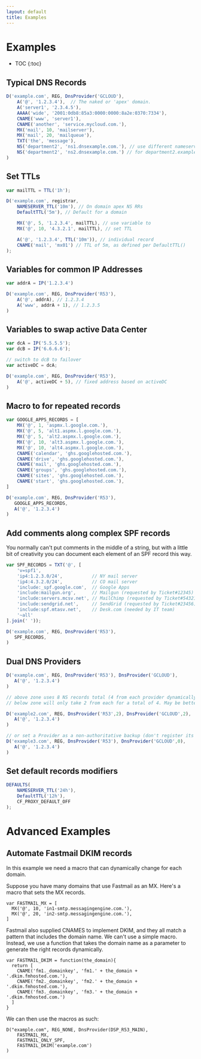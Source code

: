 ```yaml
---
layout: default
title: Examples
---
```


# Examples

* TOC
{:toc}

## Typical DNS Records

```js
D('example.com', REG, DnsProvider('GCLOUD'),
    A('@', '1.2.3.4'),  // The naked or 'apex' domain.
    A('server1', '2.3.4.5'),
    AAAA('wide', '2001:0db8:85a3:0000:0000:8a2e:0370:7334'),
    CNAME('www', 'server1'),
    CNAME('another', 'service.mycloud.com.'),
    MX('mail', 10, 'mailserver'),
    MX('mail', 20, 'mailqueue'),
    TXT('the', 'message'),
    NS('department2', 'ns1.dnsexample.com.'), // use different nameservers
    NS('department2', 'ns2.dnsexample.com.') // for department2.example.com
)
```

## Set TTLs

```js
var mailTTL = TTL('1h');

D('example.com', registrar,
    NAMESERVER_TTL('10m'), // On domain apex NS RRs
    DefaultTTL('5m'), // Default for a domain

    MX('@', 5, '1.2.3.4', mailTTL), // use variable to
    MX('@', 10, '4.3.2.1', mailTTL), // set TTL

    A('@', '1.2.3.4', TTL('10m')), // individual record
    CNAME('mail', 'mx01') // TTL of 5m, as defined per DefaultTTL()
);
```

## Variables for common IP Addresses

```js
var addrA = IP('1.2.3.4')

D('example.com', REG, DnsProvider('R53'),
    A('@', addrA), // 1.2.3.4
    A('www', addrA + 1), // 1.2.3.5
)
```

## Variables to swap active Data Center

```js
var dcA = IP('5.5.5.5');
var dcB = IP('6.6.6.6');

// switch to dcB to failover
var activeDC = dcA;

D('example.com', REG, DnsProvider('R53'),
    A('@', activeDC + 5), // fixed address based on activeDC
)
```

## Macro to for repeated records

```js
var GOOGLE_APPS_RECORDS = [
    MX('@', 1, 'aspmx.l.google.com.'),
    MX('@', 5, 'alt1.aspmx.l.google.com.'),
    MX('@', 5, 'alt2.aspmx.l.google.com.'),
    MX('@', 10, 'alt3.aspmx.l.google.com.'),
    MX('@', 10, 'alt4.aspmx.l.google.com.'),
    CNAME('calendar', 'ghs.googlehosted.com.'),
    CNAME('drive', 'ghs.googlehosted.com.'),
    CNAME('mail', 'ghs.googlehosted.com.'),
    CNAME('groups', 'ghs.googlehosted.com.'),
    CNAME('sites', 'ghs.googlehosted.com.'),
    CNAME('start', 'ghs.googlehosted.com.'),
]

D('example.com', REG, DnsProvider('R53'),
   GOOGLE_APPS_RECORDS,
   A('@', '1.2.3.4')
)
```

## Add comments along complex SPF records

You normally can't put comments in the middle of a string,
but with a little bit of creativity you can document
each element of an SPF record this way.

```js
var SPF_RECORDS = TXT('@', [
    'v=spf1',
    'ip4:1.2.3.0/24',           // NY mail server
    'ip4:4.3.2.0/24',           // CO mail server
    'include:_spf.google.com',  // Google Apps
    'include:mailgun.org',      // Mailgun (requested by Ticket#12345)
    'include:servers.mcsv.net', // MailChimp (requested by Ticket#54321)
    'include:sendgrid.net',     // SendGrid (requested by Ticket#23456)
    'include:spf.mtasv.net',    // Desk.com (needed by IT team)
    '~all'
].join(' '));

D('example.com', REG, DnsProvider('R53'),
   SPF_RECORDS,
)
```

## Dual DNS Providers

```js
D('example.com', REG, DnsProvider('R53'), DnsProvider('GCLOUD'),
   A('@', '1.2.3.4')
)

// above zone uses 8 NS records total (4 from each provider dynamically gathered)
// below zone will only take 2 from each for a total of 4. May be better for performance reasons.

D('example2.com', REG, DnsProvider('R53',2), DnsProvider('GCLOUD',2),
   A('@', '1.2.3.4')
)

// or set a Provider as a non-authoritative backup (don't register its nameservers)
D('example3.com', REG, DnsProvider('R53'), DnsProvider('GCLOUD',0),
   A('@', '1.2.3.4')
)
```

## Set default records modifiers

```js
DEFAULTS(
	NAMESERVER_TTL('24h'),
	DefaultTTL('12h'),
	CF_PROXY_DEFAULT_OFF
);
```
# Advanced Examples

## Automate Fastmail DKIM records

In this example we need a macro that can dynamically change for each domain.

Suppose you have many domains that use Fastmail as an MX. Here's a macro that sets the MX records.

```
var FASTMAIL_MX = [
  MX('@', 10, 'in1-smtp.messagingengine.com.'),
  MX('@', 20, 'in2-smtp.messagingengine.com.'),
]
```

Fastmail also supplied CNAMES to implement DKIM, and they all match a pattern
that includes the domain name. We can't use a simple macro. Instead, we use
a function that takes the domain name as a parameter to generate the right
records dynamically.

```
var FASTMAIL_DKIM = function(the_domain){
  return [
    CNAME('fm1._domainkey', 'fm1.' + the_domain + '.dkim.fmhosted.com.'),
    CNAME('fm2._domainkey', 'fm2.' + the_domain + '.dkim.fmhosted.com.'),
    CNAME('fm3._domainkey', 'fm3.' + the_domain + '.dkim.fmhosted.com.')
  ]
}
```

We can then use the macros as such:

```
D("example.com", REG_NONE, DnsProvider(DSP_R53_MAIN),
    FASTMAIL_MX,
    FASTMAIL_ONLY_SPF,
    FASTMAIL_DKIM('example.com')
)
```
